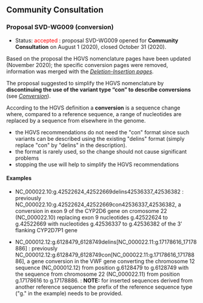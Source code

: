 ## Community Consultation

### Proposal SVD-WG009 (conversion)

*	Status: <font color="red">accepted</font>
	:	proposal SVD-WG009 opened for **Community Consultation** on August 1 (2020), closed October 31 (2020). 

Based on the proposal the HGVS nomenclature pages have been updated (November 2020); the specific conversion pages were removed, information was merged with the [_Deletion-Insertion pages_](/recommendations/DNA/variant/delins/).

The proposal suggested to simplify the HGVS nomenclature by **discontinuing the use of the variant type “con” to describe conversions** (see [<i>Conversion</i>](/recommendations/DNA/variant/conversion/)).

According to the HGVS definition a **conversion** is a sequence change where, compared to a reference sequence, a range of nucleotides are replaced by a sequence from elsewhere in the genome.

*	the HGVS recommendations do not need the "con" format since such variants can be described using the existing "delins" format (simply replace "con" by "delins" in the description).
*	the format is rarely used, so the change should not cause significant problems
*	stopping the use will help to simplify the HGVS recommendations

#### Examples

*	NC_000022.10:g.42522624_42522669delins42536337_42536382
	:	previously NC_000022.10:g.42522624_42522669con42536337_42536382, a conversion in exon 9 of the CYP2D6 gene on cromosome 22 (NC_000022.10) replacing exon 9 nucleotides g.42522624 to g.42522669 with nucleotides g.42536337 to g.42536382 of the 3’ flanking CYP2D7P1 gene

*	NC_000012.12:g.6128479_6128749delins[NC_000022.11:g.17178616_17178886]
	:	previously NC_000012.12:g.6128479_6128749con[NC_000022.11:g.17178616_17178886], a gene conversion in the VWF gene converting the chromosome 12 sequence (NC_000012.12) from position g.6128479 to g.6128749 with the sequence from chromosome 22 (NC_000022.11) from position g.17178616 to g.17178886.
	:	**NOTE:** for inserted sequences derived from another reference sequence the prefix of the reference sequence type ("g." in the example) needs to be provided.
